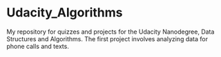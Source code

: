 # Udacity_Algorithms
My repository for quizzes and projects for the Udacity Nanodegree, Data Structures and Algorithms. The first project involves analyzing data for phone calls and texts. 
